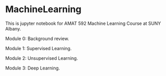 # MachineLearning
This is jupyter notebook for AMAT 592 Machine Learning Course at SUNY Albany.

Module 0: Background review.

Module 1: Supervised Learning.

Module 2: Unsupervised Learning.

Module 3: Deep Learning.
